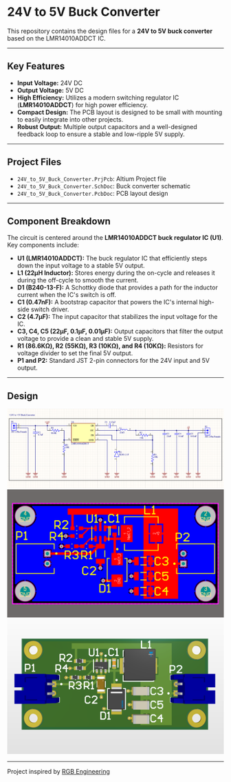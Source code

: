 # 24V to 5V Buck Converter

This repository contains the design files for a **24V to 5V buck converter** based on the LMR14010ADDCT IC.

---

## Key Features

* **Input Voltage:** 24V DC
* **Output Voltage:** 5V DC
* **High Efficiency:** Utilizes a modern switching regulator IC (**LMR14010ADDCT**) for high power efficiency.
* **Compact Design:** The PCB layout is designed to be small with mounting to easily integrate into other projects.
* **Robust Output:** Multiple output capacitors and a well-designed feedback loop to ensure a stable and low-ripple 5V supply.

---

## Project Files

* `24V_to_5V_Buck_Converter.PrjPcb`: Altium Project file
* `24V_to_5V_Buck_Converter.SchDoc`: Buck converter schematic
* `24V_to_5V_Buck_Converter.PcbDoc`: PCB layout design

---

## Component Breakdown

The circuit is centered around the **LMR14010ADDCT buck regulator IC (U1)**. Key components include:

* **U1 (LMR14010ADDCT):** The buck regulator IC that efficiently steps down the input voltage to a stable 5V output.
* **L1 (22µH Inductor):** Stores energy during the on-cycle and releases it during the off-cycle to smooth the current.
* **D1 (B240-13-F):** A Schottky diode that provides a path for the inductor current when the IC's switch is off.
* **C1 (0.47nF):** A bootstrap capacitor that powers the IC's internal high-side switch driver.
* **C2 (4.7µF):** The input capacitor that stabilizes the input voltage for the IC.
* **C3, C4, C5 (22µF, 0.1µF, 0.01µF):** Output capacitors that filter the output voltage to provide a clean and stable 5V supply.
* **R1 (86.6KΩ), R2 (55KΩ), R3 (10KΩ), and R4 (10KΩ):** Resistors for voltage divider to set the final 5V output.
* **P1 and P2:** Standard JST 2-pin connectors for the 24V input and 5V output.

---

## Design
![schematic](/Buck%20Converter%20PCB%20Schematic.png)
![component layout](/Buck%20Converter%20PCB%20Layout.png)
![3d layout](/Buck%20Converter%20PCB%203D.png)

---

Project inspired by [RGB Engineering](https://www.youtube.com/c/rgbengineering)